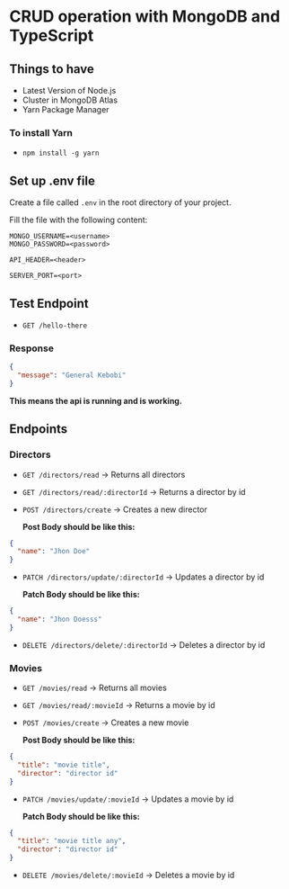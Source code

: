# CRUD operation with MongoDB and TypeScript

## Things to have

- Latest Version of Node.js
- Cluster in MongoDB Atlas
- Yarn Package Manager

### To install Yarn

- `npm install -g yarn`

## Set up .env file

Create a file called `.env` in the root directory of your project.

Fill the file with the following content:

```ENV
MONGO_USERNAME=<username>
MONGO_PASSWORD=<password>

API_HEADER=<header>

SERVER_PORT=<port>
```

## Test Endpoint

- `GET /hello-there`

### Response

```json
{
  "message": "General Kebobi"
}
```

**This means the api is running and is working.**

## Endpoints

### Directors

- `GET /directors/read` -> Returns all directors
- `GET /directors/read/:directorId` -> Returns a director by id
- `POST /directors/create` -> Creates a new director

  **Post Body should be like this:**

```json
{
  "name": "Jhon Doe"
}
```

- `PATCH /directors/update/:directorId` -> Updates a director by id

  **Patch Body should be like this:**

```json
{
  "name": "Jhon Doesss"
}
```

- `DELETE /directors/delete/:directorId` -> Deletes a director by id

### Movies

- `GET /movies/read` -> Returns all movies
- `GET /movies/read/:movieId` -> Returns a movie by id
- `POST /movies/create` -> Creates a new movie

  **Post Body should be like this:**

```json
{
  "title": "movie title",
  "director": "director id"
}
```

- `PATCH /movies/update/:movieId` -> Updates a movie by id

  **Patch Body should be like this:**

```json
{
  "title": "movie title any",
  "director": "director id"
}
```

- `DELETE /movies/delete/:movieId` -> Deletes a movie by id
